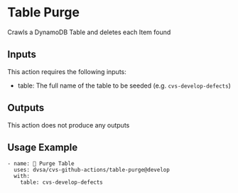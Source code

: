 # Table Purge

Crawls a DynamoDB Table and deletes each Item found

## Inputs

This action requires the following inputs:
- table: The full name of the table to be seeded (e.g. `cvs-develop-defects`)

## Outputs

This action does not produce any outputs

## Usage Example

```
- name: 🧹 Purge Table
  uses: dvsa/cvs-github-actions/table-purge@develop
  with:
    table: cvs-develop-defects
```